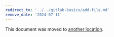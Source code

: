```yaml
---
redirect_to: '../../gitlab-basics/add-file.md'
remove_date: '2024-07-11'
---
```


This document was moved to [another location](../../gitlab-basics/add-file.md).

<!-- This redirect file can be deleted after <2024-07-11>. -->
<!-- Redirects that point to other docs in the same project expire in three months. -->
<!-- Redirects that point to docs in a different project or site (for example, link is not relative and starts with `https:`) expire in one year. -->
<!-- Before deletion, see: https://docs.gitlab.com/ee/development/documentation/redirects.html -->

